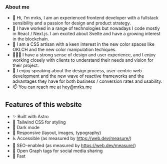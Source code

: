 ### About me

- 👋 Hi, I’m mrks, I am an experienced frontend developer with a fullstack sensibility and a passion for design and product strategy.
- 🌱 I have worked in a range of technologies but nowadays I code mostly in React / Next.js. I am excited about Svelte and have a growing interest in the blockchain.
- 🌈 I am a CSS artisan with a keen interest in the new color spaces like OKLCH and the new color manipulation techiques.
- 👩🏽‍💻 I have a strong sense of design and user experience, and I enjoy working closely with clients to understand their needs and vision for their project.
- 🎤 I enjoy speaking about the design process, user-centric web development and the new wave of reactive frameworks and the advantages they have for both business / conversion rates and usability.
- 📫 You can reach me at hey@mrks.me

## Features of this website

- ✨ Built with Astro
- 💨 Tailwind CSS for styling
- 🌙 Dark mode
- 📱 Responsive (layout, images, typography)
- ♿ Accessible (as measured by https://web.dev/measure/)
- 🔎 SEO-enabled (as measured by https://web.dev/measure/)
- 🔗 Open Graph tags for social media sharing
- 🚀 Fast
